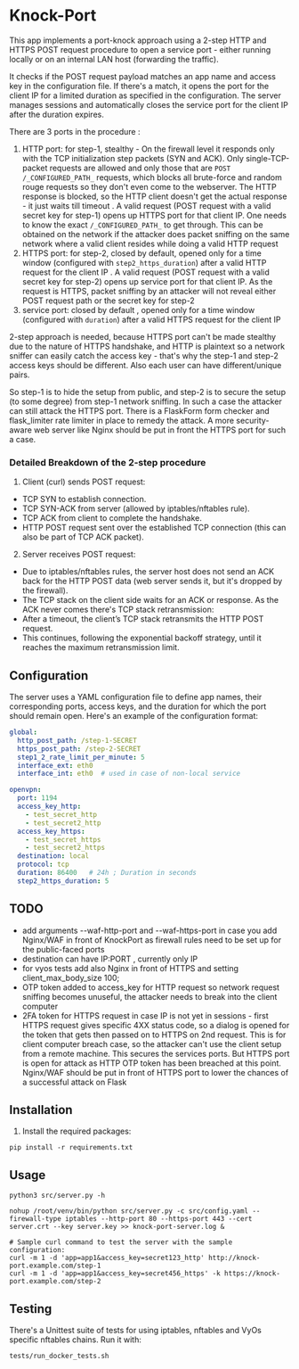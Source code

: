 
# Knock-Port

This app implements a port-knock approach using a 2-step HTTP and HTTPS POST request procedure to open a service port - either running locally or on an internal LAN host (forwarding the traffic).

It checks if the POST request payload matches an app name and access key in the configuration file. If there's a match, it opens the port for the client IP for a limited duration as specified in the configuration. The server manages sessions and automatically closes the service port for the client IP after the duration expires.

There are 3 ports in the procedure :
1. HTTP port: for step-1, stealthy - On the firewall level it responds only with the TCP initialization step packets (SYN and ACK). Only single-TCP-packet requests are allowed and only those that are `POST /_CONFIGURED_PATH_` requests, which blocks all brute-force and random rouge requests so they don't even come to the webserver. The HTTP response is blocked, so the HTTP client doesn't get the actual response - it just waits till timeout . A valid request (POST request with a valid secret key for step-1) opens up HTTPS port for that client IP. One needs to know the exact `/_CONFIGURED_PATH_` to get through. This can be obtained on the network if the attacker does packet sniffing on the same network where a valid client resides while doing a valid HTTP request
2. HTTPS port: for step-2, closed by default, opened only for a time window (configured with `step2_https_duration`) after a valid HTTP request for the client IP . A valid request (POST request with a valid secret key for step-2) opens up service port for that client IP. As the request is HTTPS, packet sniffing by an attacker will not reveal either POST request path or the secret key for step-2
3. service port: closed by default , opened only for a time window (configured with `duration`) after a valid HTTPS request for the client IP


2-step approach is needed, because HTTPS port can't be made stealthy due to the nature of HTTPS handshake, and HTTP is plaintext so a network sniffer can easily catch the access key - that's why the step-1 and step-2 access keys should be different. Also each user can have different/unique pairs.

So step-1 is to hide the setup from public, and step-2 is to secure the setup (to some degree) from step-1 network sniffing. In such a case the attacker can still attack the HTTPS port. There is a FlaskForm form checker and flask_limiter rate limiter in place to remedy the attack. A more security-aware web server like Nginx should be put in front the HTTPS port for such a case.

### Detailed Breakdown of the 2-step procedure
1. Client (curl) sends POST request:

- TCP SYN to establish connection.
- TCP SYN-ACK from server (allowed by iptables/nftables rule).
- TCP ACK from client to complete the handshake.
- HTTP POST request sent over the established TCP connection (this can also be part of TCP ACK packet).

2. Server receives POST request:

- Due to iptables/nftables rules, the server host does not send an ACK back for the HTTP POST data (web server sends it, but it's dropped by the firewall).
- The TCP stack on the client side waits for an ACK or response. As the ACK never comes there's TCP stack retransmission:
- After a timeout, the client’s TCP stack retransmits the HTTP POST request.
- This continues, following the exponential backoff strategy, until it reaches the maximum retransmission limit.


## Configuration
The server uses a YAML configuration file to define app names, their corresponding ports, access keys, and the duration for which the port should remain open. Here's an example of the configuration format:
```yaml
global:
  http_post_path: /step-1-SECRET
  https_post_path: /step-2-SECRET
  step1_2_rate_limit_per_minute: 5
  interface_ext: eth0
  interface_int: eth0  # used in case of non-local service

openvpn:
  port: 1194
  access_key_http:
    - test_secret_http
    - test_secret2_http
  access_key_https:
    - test_secret_https
    - test_secret2_https
  destination: local
  protocol: tcp
  duration: 86400   # 24h ; Duration in seconds
  step2_https_duration: 5
```

## TODO
- add arguments --waf-http-port and --waf-https-port in case you add Nginx/WAF in front of KnockPort as firewall rules need to be set up for the public-faced ports
- destination can have IP:PORT , currently only IP
- for vyos tests add also Nginx in front of HTTPS and setting client_max_body_size 100;
- OTP token added to access_key for HTTP request so network request sniffing becomes unuseful, the attacker needs to break into the client computer
- 2FA token for HTTPS request in case IP is not yet in sessions - first HTTPS request gives specific 4XX status code, so a dialog is opened for the token that gets then passed on to HTTPS on 2nd request. This is for client computer breach case, so the attacker can't use the client setup from a remote machine. This secures the services ports. But HTTPS port is open for attack as HTTP OTP token has been breached at this point. Nginx/WAF should be put in front of HTTPS port to lower the chances of a successful attack on Flask

## Installation
1. Install the required packages:
```
pip install -r requirements.txt
```

## Usage
```
python3 src/server.py -h

nohup /root/venv/bin/python src/server.py -c src/config.yaml --firewall-type iptables --http-port 80 --https-port 443 --cert server.crt --key server.key >> knock-port-server.log &

# Sample curl command to test the server with the sample configuration:
curl -m 1 -d 'app=app1&access_key=secret123_http' http://knock-port.example.com/step-1
curl -m 1 -d 'app=app1&access_key=secret456_https' -k https://knock-port.example.com/step-2
```


## Testing
There's a Unittest suite of tests for using iptables, nftables and VyOs specific nftables chains. Run it with:
```
tests/run_docker_tests.sh
```
